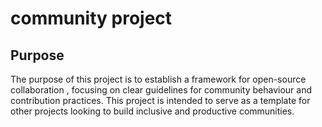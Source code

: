 # community project 

## Purpose
The purpose of this project is to establish a framework for open-source collaboration , focusing on clear guidelines for community behaviour and contribution practices. This project is intended to serve as a template for other projects looking to build inclusive and productive communities.
